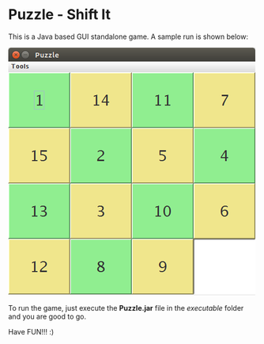 # Puzzle - Shift It

This is a Java based GUI standalone game. A sample run is shown below:

![alt text](https://raw.githubusercontent.com/AshHash/Puzzle-Shift-It/master/img/puzzle.png)

To run the game, just execute the **Puzzle.jar** file in the *executable* folder and you are good to go.

Have FUN!!! :)
